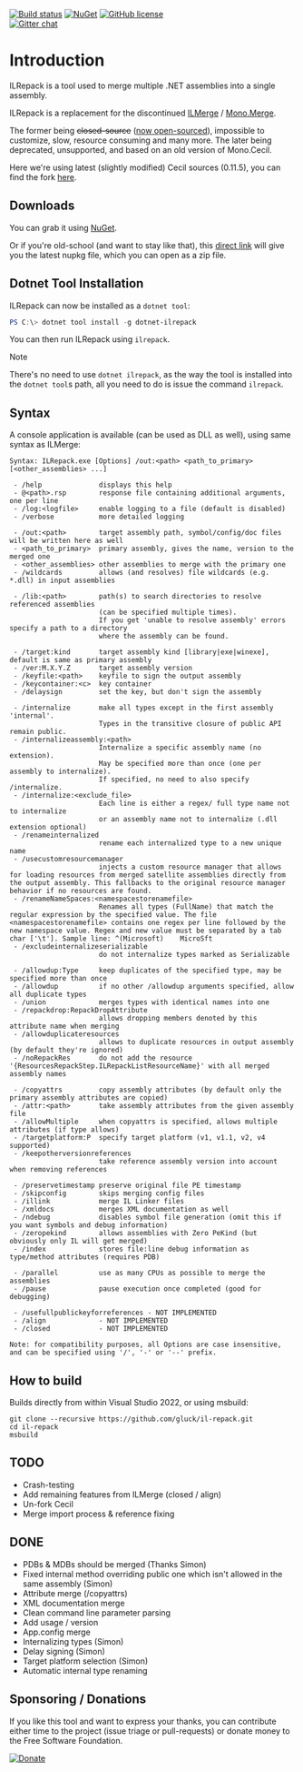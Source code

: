 [![Build status](https://img.shields.io/appveyor/ci/gluck/il-repack.svg?label=build%20windows)](https://ci.appveyor.com/project/gluck/il-repack) [![NuGet](https://img.shields.io/nuget/v/ILRepack.svg)](https://www.nuget.org/packages/ILRepack/) [![GitHub license](https://img.shields.io/github/license/gluck/il-repack.svg)](http://www.apache.org/licenses/LICENSE-2.0)   
[![Gitter chat](https://img.shields.io/badge/gitter-join%20chat-green.svg)](https://gitter.im/gluck/il-repack)

Introduction
============

ILRepack is a tool used to merge multiple .NET assemblies into a single assembly.

ILRepack is a replacement for the discontinued [ILMerge](http://www.microsoft.com/downloads/details.aspx?FamilyID=22914587-B4AD-4EAE-87CF-B14AE6A939B0&displaylang=en) / [Mono.Merge](http://evain.net/blog/articles/2006/11/06/an-introduction-to-mono-merge).

The former being ~~closed-source~~ ([now open-sourced](https://github.com/Microsoft/ILMerge)), impossible to customize, slow, resource consuming and many more.
The later being deprecated, unsupported, and based on an old version of Mono.Cecil.

Here we're using latest (slightly modified) Cecil sources (0.11.5), you can find the fork [here](https://github.com/KirillOsenkov/cecil/tree/ilrepack).

Downloads
------

You can grab it using [NuGet](http://nuget.org/packages/ILRepack/).

Or if you're old-school (and want to stay like that), this [direct link](http://nuget.org/api/v2/package/ILRepack) will give you the latest nupkg file, which you can open as a zip file.

Dotnet Tool Installation
-----

ILRepack can now be installed as a `dotnet tool`:

```powershell
PS C:\> dotnet tool install -g dotnet-ilrepack
```

You can then run ILRepack using `ilrepack`.

> [!Note]
> There's no need to use `dotnet ilrepack`, as the way the tool is installed into the `dotnet tool`s path, all you need to do is issue the command `ilrepack`.

Syntax
------

A console application is available (can be used as DLL as well), using same syntax as ILMerge:
```
Syntax: ILRepack.exe [Options] /out:<path> <path_to_primary> [<other_assemblies> ...]

 - /help              displays this help
 - @<path>.rsp        response file containing additional arguments, one per line
 - /log:<logfile>     enable logging to a file (default is disabled)
 - /verbose           more detailed logging

 - /out:<path>        target assembly path, symbol/config/doc files will be written here as well
 - <path_to_primary>  primary assembly, gives the name, version to the merged one
 - <other_assemblies> other assemblies to merge with the primary one
 - /wildcards         allows (and resolves) file wildcards (e.g. *.dll) in input assemblies

 - /lib:<path>        path(s) to search directories to resolve referenced assemblies 
                      (can be specified multiple times).
                      If you get 'unable to resolve assembly' errors specify a path to a directory
                      where the assembly can be found.

 - /target:kind       target assembly kind [library|exe|winexe], default is same as primary assembly
 - /ver:M.X.Y.Z       target assembly version
 - /keyfile:<path>    keyfile to sign the output assembly
 - /keycontainer:<c>  key container
 - /delaysign         set the key, but don't sign the assembly

 - /internalize       make all types except in the first assembly 'internal'.
                      Types in the transitive closure of public API remain public.
 - /internalizeassembly:<path>
                      Internalize a specific assembly name (no extension).
                      May be specified more than once (one per assembly to internalize).
                      If specified, no need to also specify /internalize.
 - /internalize:<exclude_file>
                      Each line is either a regex/ full type name not to internalize
                      or an assembly name not to internalize (.dll extension optional)
 - /renameinternalized
                      rename each internalized type to a new unique name
 - /usecustomresourcemanager  
                      injects a custom resource manager that allows for loading resources from merged satellite assemblies directly from the output assembly. This fallbacks to the original resource manager behavior if no resources are found.
 - /renameNameSpaces:<namespacestorenamefile> 
                      Renames all types (FullName) that match the regular expression by the specified value. The file <namespacestorenamefile> contains one regex per line followed by the new namespace value. Regex and new value must be separated by a tab char ['\t']. Sample line: ^(Microsoft)    MicroSft
 - /excludeinternalizeserializable
                      do not internalize types marked as Serializable

 - /allowdup:Type     keep duplicates of the specified type, may be specified more than once
 - /allowdup          if no other /allowdup arguments specified, allow all duplicate types
 - /union             merges types with identical names into one
 - /repackdrop:RepackDropAttribute 
                      allows dropping members denoted by this attribute name when merging
 - /allowduplicateresources 
                      allows to duplicate resources in output assembly (by default they're ignored)
 - /noRepackRes       do not add the resource '{ResourcesRepackStep.ILRepackListResourceName}' with all merged assembly names

 - /copyattrs         copy assembly attributes (by default only the primary assembly attributes are copied)
 - /attr:<path>       take assembly attributes from the given assembly file
 - /allowMultiple     when copyattrs is specified, allows multiple attributes (if type allows)
 - /targetplatform:P  specify target platform (v1, v1.1, v2, v4 supported)
 - /keepotherversionreferences
                      take reference assembly version into account when removing references

 - /preservetimestamp preserve original file PE timestamp
 - /skipconfig        skips merging config files
 - /illink            merge IL Linker files
 - /xmldocs           merges XML documentation as well
 - /ndebug            disables symbol file generation (omit this if you want symbols and debug information)
 - /zeropekind        allows assemblies with Zero PeKind (but obviously only IL will get merged)
 - /index             stores file:line debug information as type/method attributes (requires PDB)

 - /parallel          use as many CPUs as possible to merge the assemblies
 - /pause             pause execution once completed (good for debugging)

 - /usefullpublickeyforreferences - NOT IMPLEMENTED
 - /align             - NOT IMPLEMENTED
 - /closed            - NOT IMPLEMENTED

Note: for compatibility purposes, all Options are case insensitive, and can be specified using '/', '-' or '--' prefix.
```

How to build
------

Builds directly from within Visual Studio 2022, or using msbuild:

```
git clone --recursive https://github.com/gluck/il-repack.git
cd il-repack
msbuild
```

TODO
------
  * Crash-testing
  * Add remaining features from ILMerge (closed / align)
  * Un-fork Cecil
  * Merge import process & reference fixing

DONE
------
  * PDBs & MDBs should be merged (Thanks Simon)
  * Fixed internal method overriding public one which isn't allowed in the same assembly (Simon)
  * Attribute merge (/copyattrs)
  * XML documentation merge
  * Clean command line parameter parsing
  * Add usage / version
  * App.config merge
  * Internalizing types (Simon)
  * Delay signing (Simon)
  * Target platform selection (Simon)
  * Automatic internal type renaming

Sponsoring / Donations
------
If you like this tool and want to express your thanks, you can contribute either time to the project (issue triage or pull-requests) or donate money to the Free Software Foundation.

[![Donate](https://www.gnu.org/graphics/logo-fsf.org-tiny.png)](https://my.fsf.org/donate/)

